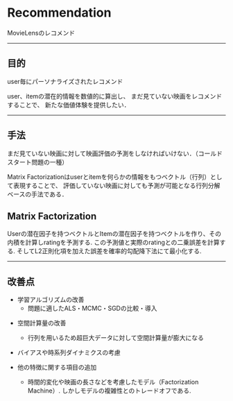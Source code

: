 # Recommendation
MovieLensのレコメンド

---

## 目的
user毎にパーソナライズされたレコメンド

user、itemの潜在的情報を数値的に算出し、
まだ見ていない映画をレコメンドすることで、
新たな価値体験を提供したい．

---

## 手法
まだ見ていない映画に対して映画評価の予測をしなければいけない．（コールドスタート問題の一種）

Matrix Factorizationはuserとitemを何らかの情報をもつベクトル（行列）として表現することで、
評価していない映画に対しても予測が可能となる行列分解ベースの手法である．

## Matrix Factorization
Userの潜在因子を持つベクトルとItemの潜在因子を持つベクトルを作り、その内積を計算しratingを予測する.
この予測値と実際のratingとの二乗誤差を計算する.
そしてL2正則化項を加えた誤差を確率的勾配降下法にて最小化する.

---

## 改善点
 - 学習アルゴリズムの改善
    - 問題に適したALS・MCMC・SGDの比較・導入

 * 空間計算量の改善
    * 行列を用いるため超巨大データに対して空間計算量が膨大になる

 * バイアスや時系列ダイナミクスの考慮

 * 他の特徴に関する項目の追加
    - 時間的変化や映画の長さなどを考慮したモデル（Factorization Machine）. しかしモデルの複雑性とのトレードオフである.

